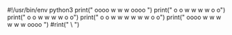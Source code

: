 #!/usr/bin/env python3
print("  oooo   w           w           w   oooo ")
print(" o    o   w         w w         w   o    o")
print(" o    o    w       w   w       w    o    o")
print(" o    o     w  w  w     w  w  w     o    o")
print("  oooo       w w w       w w w       oooo ")
#rint("                   \                 ")
